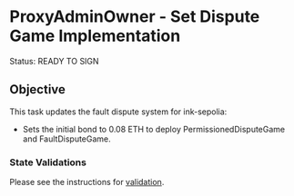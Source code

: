 # ProxyAdminOwner - Set Dispute Game Implementation

Status: READY TO SIGN

## Objective

This task updates the fault dispute system for ink-sepolia: 

* Sets the initial bond to 0.08 ETH to deploy PermissionedDisputeGame and FaultDisputeGame.

### State Validations

Please see the instructions for [validation](./VALIDATION.md).
